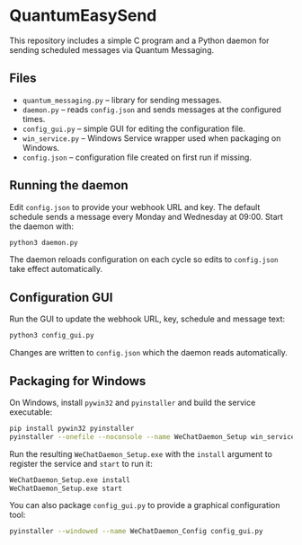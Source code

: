# QuantumEasySend

This repository includes a simple C program and a Python daemon for sending
scheduled messages via Quantum Messaging.

## Files

- `quantum_messaging.py` – library for sending messages.
- `daemon.py` – reads `config.json` and sends messages at the configured times.
- `config_gui.py` – simple GUI for editing the configuration file.
- `win_service.py` – Windows Service wrapper used when packaging on Windows.
- `config.json` – configuration file created on first run if missing.

## Running the daemon

Edit `config.json` to provide your webhook URL and key. The default schedule
sends a message every Monday and Wednesday at 09:00. Start the daemon with:

```bash
python3 daemon.py
```

The daemon reloads configuration on each cycle so edits to `config.json`
take effect automatically.

## Configuration GUI

Run the GUI to update the webhook URL, key, schedule and message text:

```bash
python3 config_gui.py
```

Changes are written to `config.json` which the daemon reads automatically.

## Packaging for Windows

On Windows, install `pywin32` and `pyinstaller` and build the service
executable:

```bash
pip install pywin32 pyinstaller
pyinstaller --onefile --noconsole --name WeChatDaemon_Setup win_service.py
```

Run the resulting `WeChatDaemon_Setup.exe` with the `install` argument to
register the service and `start` to run it:

```bash
WeChatDaemon_Setup.exe install
WeChatDaemon_Setup.exe start
```

You can also package `config_gui.py` to provide a graphical configuration
tool:

```bash
pyinstaller --windowed --name WeChatDaemon_Config config_gui.py
```
